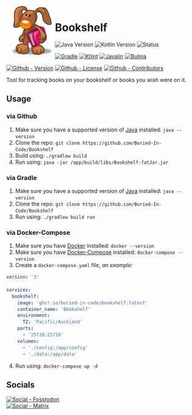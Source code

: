 <img src="./src/main/resources/static/img/logo.png" align="left" width="128" height="128" alt="Bookshelf Logo"/>

# Bookshelf

![Java Version](https://img.shields.io/badge/Temurin-17-green?style=flat-square&logo=eclipse-adoptium)
![Kotlin Version](https://img.shields.io/badge/Kotlin-1.9.22-green?style=flat-square&logo=kotlin)
![Status](https://img.shields.io/badge/Status-Beta-yellowgreen?style=flat-square)

[![Gradle](https://img.shields.io/badge/Gradle-8.5-informational?style=flat-square&logo=gradle)](https://github.com/gradle/gradle)
[![Ktlint](https://img.shields.io/badge/Ktlint-1.1.1-informational?style=flat-square)](https://github.com/pinterest/ktlint)
[![Javalin](https://img.shields.io/badge/Javalin-6.0.0-informational?style=flat-square)](https://github.com/javalin/javalin)
[![Bulma](https://img.shields.io/badge/Bulma-0.9.4-informational?style=flat-square)](https://github.com/jgthms/bulma)

[![Github - Version](https://img.shields.io/github/v/tag/Buried-In-Code/Bookshelf?logo=Github&label=Version&style=flat-square)](https://github.com/Buried-In-Code/Bookshelf/tags)
[![Github - License](https://img.shields.io/github/license/Buried-In-Code/Bookshelf?logo=Github&label=License&style=flat-square)](https://opensource.org/licenses/MIT)
[![Github - Contributors](https://img.shields.io/github/contributors/Buried-In-Code/Bookshelf?logo=Github&label=Contributors&style=flat-square)](https://github.com/Buried-In-Code/Bookshelf/graphs/contributors)

Tool for tracking books on your bookshelf or books you wish were on it.

## Usage

### via Github

1. Make sure you have a supported version of [Java](https://adoptium.net/temurin/releases/) installed: `java --version`
2. Clone the repo: `git clone https://github.com/Buried-In-Code/Bookshelf`
3. Build using: `./gradlew build`
4. Run using: `java -jar /app/build/libs/Bookshelf-fatJar.jar`

### via Gradle

1. Make sure you have a supported version of [Java](https://adoptium.net/temurin/releases/) installed: `java --version`
2. Clone the repo: `git clone https://github.com/Buried-In-Code/Bookshelf`
3. Run using: `./gradlew build run`

### via Docker-Compose

1. Make sure you have [Docker](https://www.docker.com/) installed: `docker --version`
2. Make sure you have [Docker-Compose](https://github.com/docker/compose) installed: `docker-compose --version`
3. Create a `docker-compose.yaml` file, _an example:_

```yaml
version: '3'

services:
  bookshelf:
    image: 'ghcr.io/buried-in-code/bookshelf:latest'
    container_name: 'Bookshelf'
    environment:
      TZ: 'Pacific/Auckland'
    ports:
      - '25710:25710'
    volumes:
      - './config:/app/config'
      - './data:/app/data'
```

4. Run using: `docker-compose up -d`

## Socials

[![Social - Fosstodon](https://img.shields.io/badge/%40BuriedInCode-teal?label=Fosstodon&logo=mastodon&style=for-the-badge)](https://fosstodon.org/@BuriedInCode)\
[![Social - Matrix](https://img.shields.io/badge/%23The--Dev--Environment-teal?label=Matrix&logo=matrix&style=for-the-badge)](https://matrix.to/#/#The-Dev-Environment:matrix.org)
